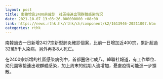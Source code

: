 ```yaml
---
layout: post
title: 南韓增逾2400宗確診　社區接連出現群體感染情況
date: 2021-10-07 13:03:26.000000000 +08:00
link: https://news.rthk.hk/rthk/ch/component/k2/1613946-20211007.htm
categories: rthk
---
```


南韓過去一日新增2427宗新型肺炎確診個案，比前一日增加近400宗，累計超過32萬5千人染病，另外再多8人死亡。

在2400宗新增的社區感染病例中，首都圈佔七成八。韓聯社報道，有工作單位、幼兒園等接連出現群體感染，加上周末的假期人流增加，憂慮疫情可能進一步擴散。
